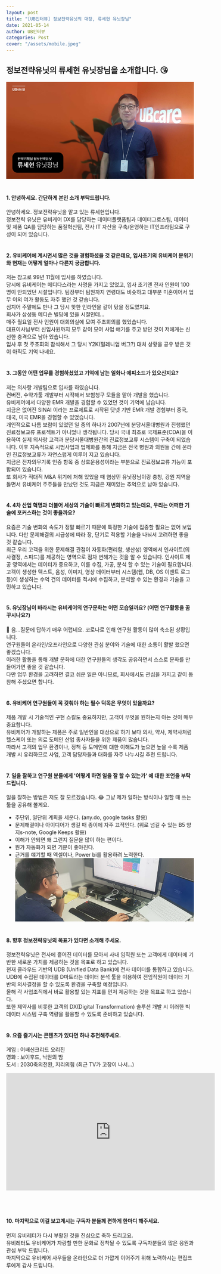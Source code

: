 ```yaml
---
layout: post
title: "[UB인터뷰] 정보전략유닛의 대장, 류세현 유닛장님"
date: 2021-05-14
author: UB인터뷰
categories: Post
cover: "/assets/mobile.jpeg"
---
```



## 정보전략유닛의 류세현 유닛장님을 소개합니다. 😘
![](/assets/posting/20210514/1.png)
<br><br>


#### 1. 안녕하세요. 간단하게 본인 소개 부탁드립니다.
안녕하세요. 정보전략유닛을 맡고 있는 류세현입니다.<br>
정보전략 유닛은 유비케어 DX를 담당하는 데이터플랫폼팀과 데이터그로스팀,
데이터 및 제품 QA를 담당하는 품질혁신팀, 전사 IT 자산을 구축/운영하는 IT인프라팀으로 구성이 되어 있습니다.
<br><br>

#### 2. 유비케어에 계시면서 많은 것을 경험하셨을 것 같은데요, 입사초기의 유비케어 분위기와 현재는 어떻게 얼마나 다른지 궁금합니다.
저는 참고로 99년 11월에 입사를 하였습니다.<br>
당시에 유비케어는  메디다스라는 사명을 가지고 있었고, 입사 초기엔 전사 인원이 100명이 안되었던 시절입니다.
팀장부터 팀원까지 연령대도 비슷하고 대부분 미혼이어서 업무 이외 여가 활동도 자주 했던 것 같습니다.<br>
심지어 주말에도 만나 그 당시 핫한 인라인을 같이 탔을 정도였지요.<br>
회사가 삼성동 메디슨 빌딩에 있을 시절인데…<br>
매주 월요일 전사 인원이 대회의실에 모여  주초회의를 했었습니다.<br>
대표이사님부터 신입사원까지 모두 같이 모여 사업 얘기를 주고 받던 것이 저에게는 신선한 충격으로 남아 있습니다.<br>
입사 후 첫 주초회의 참석해서 그 당시 Y2K(밀레니엄 버그?) 대처 상황을 공유 받은 것이 아직도 기억 나네요.
<br><br>

#### 3. 그동안 어떤 업무를 경험하셨었고 기억에 남는 일화나 에피소드가 있으신지요?
저는 의사랑 개발팀으로 입사를 하였습니다.<br>
컨버전, 수약가툴 개발부터 시작해서 보험청구 모듈을 맡아 개발을 했습니다.<br>
유비케어에서 다양한 EMR 개발을 경험할 수 있었던 것이 기억에 남습니다.<br>
지금은 없어진 SINAI 이라는 프로제트로 시작된 닷넷 기반 EMR 개발 경험부터 중국, 태국, 미국 EMR을 경험할 수 있었습니다.<br>
개인적으로 나름 보람이 있었던 일 중의 하나가 2007년에 분당서울대병원과 진행했던 진료정보교류 프로젝트가 아니었나 생각됩니다. 
당시 국내 최초로 국제표준(CDA)을 이용하여 실제 의사랑 고객과 분당서울대병원간의 진료정보교류 시스템이 구축이 되었습니다. 
이후 지속적으로 시범사업과 법제화를 통해 지금은 전국 병원과 의원들 간에 온라인 진료정보교류가 자연스럽게 이루어 지고 있습니다.<br>
지금은 전자의무기록 인증 항목 중 상호운용성이라는 부분으로 진료정보교류 기능이 포함되어 있습니다.<br>
또 회사가 적대적 M&A 위기에 처해 있었을 때 염상민 유닛장님이랑 충청, 강원 지역을 돌면서 유비케어 주주들을 만났던 것도 지금은 재미있는 추억으로 남아 있습니다.
<br><br>

#### 4. 4차 산업 혁명과 더불어 세상의 기술이 빠르게 변화하고 있는데요, 우리는 어떠한 기술에 포커스하는 것이 좋을까요?
요즘은 기술 변화의 속도가 정말 빠르기 때문에 특정한 기술에 집중할 필요는 없어 보입니다. 
다만 문제해결의 시급성에 따라 장, 단기로 적용할 기술을 나눠서  고려하면 좋을 것 같습니다.<br>
최근 우리 고객을 위한 문제해결 관점이  자동화(편리함, 생산성) 영역에서 인사이트(의사결정, 스피드)를 제공하는 영역으로 점차 변해가는 것을 알 수 있습니다. 인사이트 제공 영역에서는 데이터가 중요하고, 이를 수집, 가공, 분석 할 수 있는 기술이 필요합니다.<br>
고객이 생성한 텍스트, 음성, 이미지, 영상 데이터부터 시스템(웹, DB, OS 이벤트 로그 등)이 생성하는 수억 건의 데이터를 적시에 수집하고, 분석할 수 있는 환경과 기술을 고민하고 있습니다.
<br><br>

#### 5. 유닛장님이 바라시는 유비케어의 연구문화는 어떤 모습일까요? (어떤 연구활동을 꿈꾸시나요?)
🤔 음...질문에 답하기 매우 어렵네요.
코로나로 인해 연구원 활동이 많이 축소된 상황입니다.<br>
연구원들이 온라인/오프라인으로 다양한 관심 분야와 기술에 대한 소통이 활발 했으면 좋겠습니다.<br>
이러한 활동을 통해 개발 문화에 대한 연구원들의 생각도 공유하면서 스스로 문화를 만들어가면 좋을 것 같습니다.<br>
다만 업무 환경을  고려하면 결코 쉬운 일은 아니므로, 회사에서도 관심을 가지고 같이 동참해 주셨으면 합니다.
<br><br>

#### 6. 유비케어 연구원들이 꼭 갖춰야 하는 필수 덕목은 무엇이 있을까요?
제품 개발 시 기술적인 구현 스킬도 중요하지만, 고객이 무엇을 원하는지  아는 것이 매우 중요합니다.<br>
유비케어가 개발하는 제품은 주로 일반인을 대상으로 하기 보다 의사, 약사, 제약사처럼  헬스케어 또는 의료 도메인 산업 종사자들을 위한 제품이 많습니다.<br>
따라서 고객의 업무 환경이나, 정책 등 도메인에 대한 이해도가 높으면 높을 수록 제품 개발 시 유리하므로 사업, 고객 담당자들과 대화를 자주 나누시길  추천 드립니다.
<br><br>

#### 7. 일을 잘하고 연구원 분들에게 '어떻게 하면 일을 잘 할 수 있는가' 에 대한 조언을 부탁드립니다.
일을 잘하는 방법은 저도 잘 모르겠습니다. 😂
그냥 제가 일하는 방식이나 일할 때 쓰는 툴을 공유해 볼게요.
-  주단위, 일단위 계획을 세운다.  (any.do, google tasks 활용)
-  문제해결이나 아이디어가 생길 때 종이에 자주 끄적인다. (위로 넘길 수 있는 B5 양지s-note, Google Keeps 활용)
-  이해가 안되면 왜 그런지 질문을 많이 하는 편이다.
-  뭔가 자동화가 되면 기분이 좋아진다.
-  근거를 얘기할 때 엑셀이나, Power bi를 활용하려 노력한다.
![](/assets/posting/20210514/2.png)
<br><br>

#### 8. 향후 정보전략유닛의 목표가 있다면 소개해 주세요.  
정보전략유닛은 전사에 흩어진 데이터를 모아서 사내 임직원 또는 고객에게 데이터에 기반한 새로운 가치를 제공하는 것을 목표로 하고 있습니다.<br>
현재 클라우드 기반의 UDB (Unified Data Bank)에 전사 데이터를 통합하고 있습니다.<br>
UDB에 수집된 데이터를 D마트라는 데이터 분석 툴을 이용하여 전임직원이 데이터 기반의 의사결정을 할 수 있도록 환경을 구축할 예정입니다.<br>
올해 각 사업조직에서 바로 활용할 있는 지표를 먼저 제공하는 것을 목표로 하고 있습니다.<br>
또한  제약사를 비롯한 고객의 DX(Digital Transformation) 솔루션  개발 시 이러한 빅데이터 시스템 구축 역량을 활용할 수 있도록 준비하고 있습니다.
<br><br>

#### 9. 요즘 즐기시는 콘텐츠가 있다면 하나 추천해주세요. 
게임 : 어쌔신크리드 오리진
<br>영화 : 보이후드, 낙원의 밤
<br>도서 : 2030축의전환, 지리의힘 (최근 TV가 고장이 나서...)
<iframe width="560" height="315" src="https://www.youtube.com/embed/qqyiU_r52v8" title="YouTube video player" frameborder="0" allow="accelerometer; autoplay; clipboard-write; encrypted-media; gyroscope; picture-in-picture" allowfullscreen></iframe>

<br><br>

#### 10. 마지막으로 이걸 보고계시는 구독자 분들께 편하게 한마디 해주세요.
먼저 유비레터가 다시 부활된 것을 진심으로 축하 드리고요.<br>
유비레터도 유비케어가 자랑할 만한 문화로 정착될 수 있도록 구독자분들의 많은 응원과 관심 부탁 드립니다.<br>
마지막으로 유비케어 사우들을 온라인으로 더 가깝게 이어주기 위해 노력하시는 편집크루에게 감사 드립니다. 
